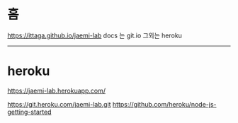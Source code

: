 # 홈
https://ittaga.github.io/jaemi-lab
docs 는 git.io
그외는 heroku

---
# heroku
https://jaemi-lab.herokuapp.com/

https://git.heroku.com/jaemi-lab.git
https://github.com/heroku/node-js-getting-started
